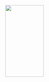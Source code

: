 <p align="left">
  <img width="120" height="225" src="https://spotify-github-profile.kittinanx.com/api/view?uid=21jsj34glwsu3dboqjpqzm2sa&cover_image=true&theme=default&bar_color=ff0000&bar_color_cover=true">
</p>